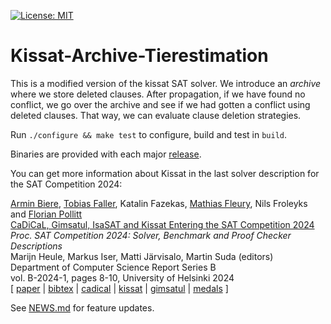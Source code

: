 [![License: MIT](https://img.shields.io/badge/License-MIT-yellow.svg)](https://opensource.org/licenses/MIT)

Kissat-Archive-Tierestimation
=====================

This is a modified version of the kissat SAT solver. We introduce an *archive* where we store deleted clauses. After propagation, if we have found no conflict, we go over the archive and see if we had gotten a conflict using deleted clauses. That way, we can evaluate clause deletion strategies.

Run `./configure && make test` to configure, build and test in `build`.

Binaries are provided with each major [release](https://github.com/arminbiere/kissat/releases/).

You can get more information about Kissat in the last solver description for the SAT Competition 2024:

<p>
<a href="https://cca.informatik.uni-freiburg.de/biere/index.html#publications">Armin Biere</a>,
<a href="/biere/index.html">Tobias Faller</a>,
Katalin Fazekas,
<a href="https://cca.informatik.uni-freiburg.de/fleury/index.html">Mathias Fleury</a>,
Nils Froleyks
and
<a href="https://cca.informatik.uni-freiburg.de/pollittf.html">Florian Pollitt</a>
<br>
<a href="https://cca.informatik.uni-freiburg.de/papers/BiereFallerFazekasFleuryFroleyksPollitt-SAT-Competition-2024-solvers.pdf">CaDiCaL, Gimsatul, IsaSAT and Kissat Entering the SAT Competition 2024</a>
<br>
<i>Proc.&nbsp;SAT Competition 2024: Solver, Benchmark and Proof Checker Descriptions</i>
<br>
Marijn Heule, Markus Iser, Matti J&auml;rvisalo, Martin Suda (editors)
<br>
Department of Computer Science Report Series B
<br>
vol.&nbsp;B-2024-1,
pages 8-10,
University of Helsinki 2024
<br>
[ <a href="https://cca.informatik.uni-freiburg.de/papers/BiereFallerFazekasFleuryFroleyksPollitt-SAT-Competition-2024-solvers.pdf">paper</a>
| <a href="https://cca.informatik.uni-freiburg.de/papers/BiereFallerFazekasFleuryFroleyksPollitt-SAT-Competition-2024-solvers.bib">bibtex</a>
| <a href="https://github.com/arminbiere/cadical">cadical</a>
| <a href="https://github.com/arminbiere/kissat">kissat</a>
| <a href="https://github.com/arminbiere/gimsatul">gimsatul</a>
| <a href="https://cca.informatik.uni-freiburg.de/sat24medals">medals</a>
]
</p>

See [NEWS.md](NEWS.md) for feature updates.
